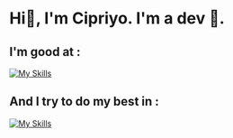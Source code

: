 # Hi👋, I'm Cipriyo. I'm a dev 👾.

## I'm good at :

[![My Skills](https://skillicons.dev/icons?i=html,js,cs)](https://skillicons.dev)

## And I try to do my best in :

[![My Skills](https://skillicons.dev/icons?i=css,ts,cpp,c,py,bash)](https://skillicons.dev)
